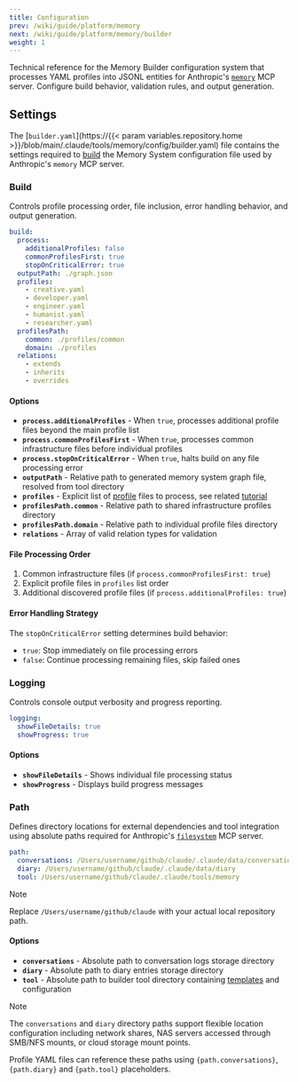 ```yaml
---
title: Configuration
prev: /wiki/guide/platform/memory
next: /wiki/guide/platform/memory/builder
weight: 1
---
```


Technical reference for the Memory Builder configuration system that processes YAML profiles into JSONL entities for Anthropic's [`memory`](https://github.com/modelcontextprotocol/servers/tree/main/src/memory) MCP server. Configure build behavior, validation rules, and output generation.

<!--more-->

## Settings

The [`builder.yaml`](https://{{< param variables.repository.home >}}/blob/main/.claude/tools/memory/config/builder.yaml) file contains the settings required to [build](/claude/wiki/guide/platform/memory/builder) the Memory System configuration file used by Anthropic's `memory` MCP server.

### Build

Controls profile processing order, file inclusion, error handling behavior, and output generation.

```yaml
build:
  process:
    additionalProfiles: false
    commonProfilesFirst: true
    stopOnCriticalError: true
  outputPath: ./graph.json
  profiles:
    - creative.yaml
    - developer.yaml
    - engineer.yaml
    - humanist.yaml
    - researcher.yaml
  profilesPath:
    common: ./profiles/common
    domain: ./profiles
  relations:
    - extends
    - inherits
    - overrides
```

#### Options

- **`process.additionalProfiles`** - When `true`, processes additional profile files beyond the main profile list
- **`process.commonProfilesFirst`** - When `true`, processes common infrastructure files before individual profiles
- **`process.stopOnCriticalError`** - When `true`, halts build on any file processing error
- **`outputPath`** - Relative path to generated memory system graph file, resolved from tool directory
- **`profiles`** - Explicit list of [profile](/claude/wiki/guide/profile) files to process, see related [tutorial](/claude/tutorials/handbook/profile/design)
- **`profilesPath.common`** - Relative path to shared infrastructure profiles directory
- **`profilesPath.domain`** - Relative path to individual profile files directory
- **`relations`** - Array of valid relation types for validation

#### File Processing Order

1. Common infrastructure files (if `process.commonProfilesFirst: true`)
2. Explicit profile files in `profiles` list order
3. Additional discovered profile files (if `process.additionalProfiles: true`)

#### Error Handling Strategy

The `stopOnCriticalError` setting determines build behavior:

- `true`: Stop immediately on file processing errors
- `false`: Continue processing remaining files, skip failed ones

### Logging

Controls console output verbosity and progress reporting.

```yaml
logging:
  showFileDetails: true
  showProgress: true
```

#### Options

- **`showFileDetails`** - Shows individual file processing status
- **`showProgress`** - Displays build progress messages

### Path

Defines directory locations for external dependencies and tool integration using absolute paths required for Anthropic's [`filesystem`](https://github.com/modelcontextprotocol/servers/tree/main/src/filesystem) MCP server.

```yaml
path:
  conversations: /Users/username/github/claude/.claude/data/conversations
  diary: /Users/username/github/claude/.claude/data/diary
  tool: /Users/username/github/claude/.claude/tools/memory
```

> [!NOTE]
> Replace `/Users/username/github/claude` with your actual local repository path.

#### Options

- **`conversations`** - Absolute path to conversation logs storage directory
- **`diary`** - Absolute path to diary entries storage directory
- **`tool`** - Absolute path to builder tool directory containing [templates](/claude/wiki/guide/platform/memory/templates) and configuration

> [!NOTE]
> The `conversations` and `diary` directory paths support flexible location configuration including network shares, NAS servers accessed through SMB/NFS mounts, or cloud storage mount points.

Profile YAML files can reference these paths using `{path.conversations}`, `{path.diary}` and `{path.tool}` placeholders.
